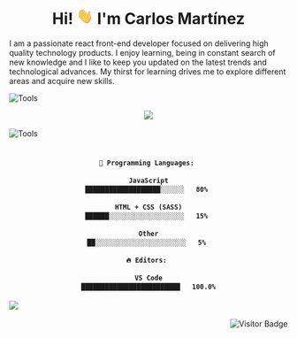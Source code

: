 <h1 align="center">Hi! <img width="30px" height="30px" src="https://github.com/SatYu26/SatYu26/raw/master/Assets/Hi.gif" /> I'm Carlos Martínez</h1>

<div class="paragraph-container">
  <p class="paragraph">I am a passionate react front-end developer focused on delivering high quality technology products. I enjoy learning, being in constant search of new knowledge and I like to keep you updated on the latest trends and technological advances. My thirst for learning drives me to explore different areas and acquire new skills.</p>
</div>

<p align="left">
<img src="https://img.shields.io/badge/Programming%20languages%20and%20tools%20I%20use:-323330" alt="Tools" title="Tools" height="25" /><br>
</p>

<p align="center">
  <a href="https://skillicons.dev">
    <img src="https://skillicons.dev/icons?i=html,css,sass,bootstrap,figma,ps,javascript,react,python,cs,java,django,mysql,postman,git,github,vscode" />
  </a>
</p>

  
<!--
<a name="learning-now"></a>

[<img src="https://img.shields.io/badge/Tools%20I%20use:-orange" alt="Tools" title="Tools" height="25" />][tech_tools_anchor] <br>

[<img src="https://img.shields.io/badge/HTML5-E34F26?logo=html5&logoColor=white" alt="HTML5 logo" title="HTML5" height="25" />][tech_tools_anchor]
&nbsp;
[<img src="https://img.shields.io/badge/CSS3-1572B6?style=flat&logo=css3&logoColor=white" alt="CSS3 logo" title="CSS3" height="25" />][tech_tools_anchor]
&nbsp;
[<img src="https://img.shields.io/badge/JavaScript-323330?style=flat&logo=javascript&logoColor=F7DF1E" alt="JavaScript logo" title="JavaScript" height="25" />][tech_tools_anchor]
&nbsp;
[<img src="https://img.shields.io/badge/TypeScript-282C34?logo=typescript&logoColor=3178C6" alt="TypeScript logo" title="TypeScript" height="25" />][tech_tools_anchor]
&nbsp;
[<img src="https://img.shields.io/badge/React-282C34?logo=react&logoColor=61DAFB" alt="React logo" title="React_logo" height="25" />][tech_tools_anchor]
&nbsp;
[<img src="https://img.shields.io/badge/React Native-282C34?logo=react&logoColor=61DAFB" alt="React Native logo" title="React Native" height="25" />][tech_tools_anchor]
&nbsp;
[<img src="https://img.shields.io/badge/iOS-282C34?" alt="iOS logo" title="iOS" height="25" />][tech_tools_anchor]
&nbsp;
[<img src="https://img.shields.io/badge/Android-282C34?logo=android&logoColor=3DDC84" alt="Android logo" title="Android" height="25" />][tech_tools_anchor]
&nbsp;
[<img src="https://img.shields.io/badge/Python-3670A0?logo=python&logoColor=ffdd54" alt="Python logo" title="Python" height="25" />][tech_tools_anchor]
[<img src="https://img.shields.io/badge/Django-%23092E20.svg?logo=django&logoColor=white" alt="Django logo" title="Django" height="25" />][tech_tools_anchor]
&nbsp;
[<img src="https://img.shields.io/badge/MySQL-00758f?logo=mysql&logoColor=f29111" alt="mysql logo" title="mysql" height="25" />][tech_tools_anchor]
&nbsp;
[<img src="https://img.shields.io/badge/GIT-F05032?logo=git&logoColor=white" alt="git logo" title="git" height="25" />][tech_tools_anchor]
&nbsp;
[<img src="https://img.shields.io/badge/-GitHub-181717?logo=github" alt="github logo" title="git" height="25" />][tech_tools_anchor]
&nbsp;
[<img src="https://img.shields.io/badge/VS%20Code-007ACC?logo=visual-studio-code&logoColor=282C34" alt="Visual Studio Code logo" title="Visual Studio Code" height="25" />][tech_tools_anchor]

<a name="learning-next"></a>

[tech_tools_anchor]: #bonjour--
[learning_now_anchor]: #learning-now
[learning_next_anchor]: #learning-next


-->

<p align="left">
<img src="https://img.shields.io/badge/I%20spent%20my%20time%20on:-323330" alt="Tools" title="Tools" height="25" /><br>
</p>

<h4 align="center">

```text

💬 Programming Languages: 

JavaScript
███████████████████░░░░░░   80% 

HTML + CSS (SASS)
██████░░░░░░░░░░░░░░░░░░░   15% 

Other
██░░░░░░░░░░░░░░░░░░░░░░░   5% 

🔥 Editors: 

VS Code
█████████████████████████   100.0%

```
</h4>

<img src="https://imgur.com/rilHVxA.png"/> 

<p align="right">
  <img src="https://visitor-badge.laobi.icu/badge?page_id=Carlos-Martz" alt="Visitor Badge">
</p>

